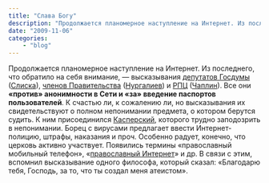 ```yaml
---
title: "Слава Богу"
description: "Продолжается планомерное наступление на Интернет. Из последнего, что обратило на себя внимание, – высказывания депутатов Госдумы (Слиска), членов Правительства (Нургалиев) и РПЦ (Чаплин). Все они «против» анонимности в Сети и «за» введение паспортов пользователей. "
date: "2009-11-06"
categories: 
    - "blog"
---
```


Продолжается планомерное наступление на Интернет. Из последнего, что обратило на себя внимание, —&nbsp;высказывания <a href="http://www.regions.ru/news/2246713/" rel="nofollow">депутатов Госдумы</a> (<a href="http://ru.wikipedia.org/wiki/Любовь_Слиска" rel="nofollow">Слиска</a>), <a href="http://www.mvd.ru/news/33089/" rel="nofollow">членов Правительства</a> (<a href="http://ru.wikipedia.org/wiki/Рашид_Нургалиев" rel="nofollow">Нургалиев</a>) и <a href="http://www.blagovest-info.ru/index.php?ss=2&s=3&id=30316" rel="nofollow">РПЦ</a> (<a href="http://ru.wikipedia.org/wiki/Всеволод_Чаплин" rel="nofollow">Чаплин</a>). Все они **«против» анонимности в Сети и «за» введение паспортов пользователей**. К счастью ли, к сожалению ли, но высказывания их свидетельствуют о полном непонимании предмета, о котором берутся судить. К ним присоединился <a href="http://ru.wikipedia.org/wiki/Касперский" rel="nofollow">Касперский</a>, которого трудно заподозрить в непонимании. Борец с вирусами предлагает ввести Интернет-полицию, штрафы, наказания и проч. Особенно радует, конечно, что церковь активно участвует. Появились термины «православный мобильный телефон», «<a href="http://www.hristianstvo.ru/internet/" rel="nofollow">православный Интернет</a>» и др. В связи с этим, вспомнил высказывание одного философа, который сказал: «Благодарю тебя, Господь, за то, что ты создал меня атеистом».
